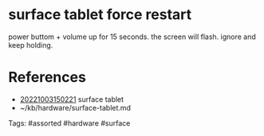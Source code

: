 # surface tablet force restart
power buttom + volume up for 15 seconds. the screen will flash. ignore and keep holding.

# References
- [20221003150221](/zet/20221003150221/README.md) surface tablet
- ~/kb/hardware/surface-tablet.md

Tags:
    #assorted #hardware #surface
